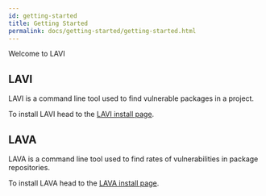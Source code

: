```yaml
---
id: getting-started
title: Getting Started
permalink: docs/getting-started/getting-started.html
---
```


Welcome to LAVI

## LAVI
LAVI is a command line tool used to find vulnerable packages in a project.

To install LAVI head to the [LAVI install page](http://vocation.cs.umd.edu/docs/lavi/install.html).

## LAVA
LAVA is a command line tool used to find rates of vulnerabilities in package repositories.

To install LAVA head to the [LAVA install page](http://vocation.cs.umd.edu/docs/lava/install.html).
